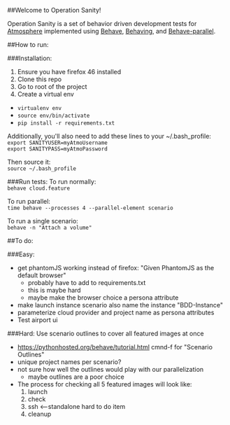 ##Welcome to Operation Sanity!

Operation Sanity is a set of behavior driven development tests for <a href="https://github.com/iPlantCollaborativeOpenSource/atmosphere">Atmosphere</a> implemented using <a href="https://github.com/behave/behave">Behave</a>, <a href="https://github.com/ggozad/behaving">Behaving</a>, and <a href="https://github.com/vishalm/behave-parallel">Behave-parallel</a>.

##How to run:

###Installation: 
1. Ensure you have firefox 46 installed
1. Clone this repo 
1. Go to root of the project
1. Create a virtual env 

* `virtualenv env`
* `source env/bin/activate`
* `pip install -r requirements.txt`

Additionally, you'll also need to add these lines to your ~/.bash_profile:  
`export SANITYUSER=myAtmoUsername`  
`export SANITYPASS=myAtmoPassword`

Then source it:  
`source ~/.bash_profile`

###Run tests:
To run normally:  
`behave cloud.feature`

To run parallel:  
`time behave --processes 4 --parallel-element scenario`

To run a single scenario:  
`behave -n "Attach a volume"`


##To do:

###Easy: 
- get phantomJS working instead of firefox: "Given PhantomJS as the default browser"
	- probably have to add to requirements.txt
	- this is maybe hard
	- maybe make the browser choice a persona attribute
- make launch instance scenario also name the instance "BDD-Instance"
- parameterize cloud provider and project name as persona attributes
- Test airport ui


###Hard:
Use scenario outlines to cover all featured images at once

- https://pythonhosted.org/behave/tutorial.html cmnd-f for "Scenario Outlines"
- unique project names per scenario? 
- not sure how well the outlines would play with our parallelization
	- maybe outlines are a poor choice
- The process for checking all 5 featured images will look like:
	1. launch
	1. check 
	1. ssh <--standalone hard to do item
	1. cleanup
